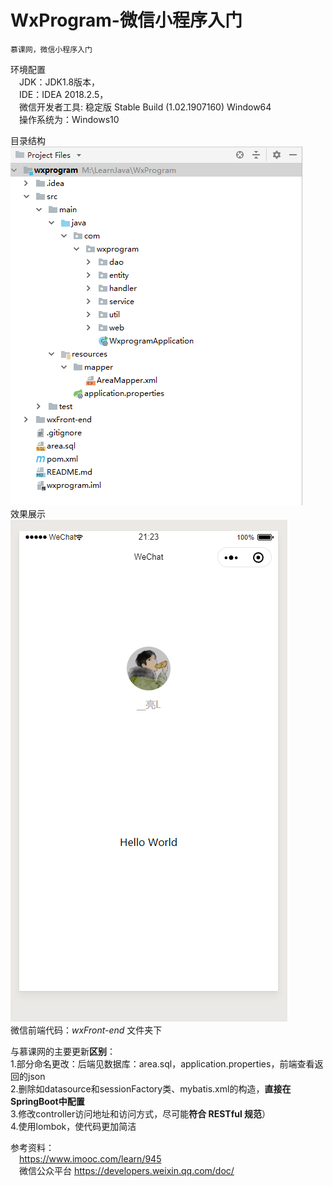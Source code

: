 # WxProgram-微信小程序入门
    慕课网，微信小程序入门

环境配置<br/>
       &emsp;JDK：JDK1.8版本，<br/>
       &emsp;IDE：IDEA 2018.2.5，<br/>
       &emsp;微信开发者工具: 稳定版 Stable Build (1.02.1907160) Window64 <br/>
       &emsp;操作系统为：Windows10<br/>

目录结构<br/>
![image](https://github.com/linksong/WxProgram/blob/master/img/project.png)<br/>
效果展示<br/>
![image](https://github.com/linksong/WxProgram/blob/master/img/Tim.png)<br/>
微信前端代码：_wxFront-end_ 文件夹下<br/>

与慕课网的主要更新**区别**：<br/>
1.部分命名更改：后端见数据库：area.sql，application.properties，前端查看返回的json <br/>
2.删除如datasource和sessionFactory类、mybatis.xml的构造，**直接在SpringBoot中配置** <br/>
3.修改controller访问地址和访问方式，尽可能**符合 RESTful 规范**）<br/>
4.使用lombok，使代码更加简洁 <br/>
 
参考资料：<br/>
&emsp;https://www.imooc.com/learn/945<br/>
&emsp;微信公众平台 https://developers.weixin.qq.com/doc/ <br/>
